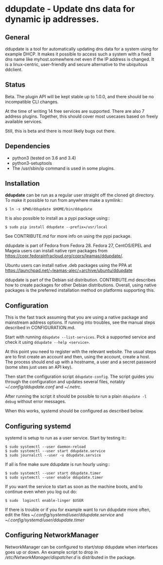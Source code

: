 ddupdate - Update dns data for dynamic ip addresses.
====================================================

General
-------

ddupdate is a tool for automatically updating dns data for a system using
for example DHCP. It makes it possible to access such a system with
a fixed dns name like myhost.somewhere.net even if the IP address is
changed. It is a linux-centric, user-friendly and secure alternative to
the ubiquitous ddclient.

Status
------

Beta. The plugin API will be kept stable up to 1.0.0, and there should be
no incompatible CLI changes.

At the time of writing 14 free services are supported. There are also 7
address plugins. Together, this should cover most usecases based on freely
available services.

Still, this is beta and there is most likely bugs out there.

Dependencies
------------

  - python3 (tested on 3.6 and 3.4)
  - python3-setuptools
  - The /usr/sbin/ip command is used in some plugins.

Installation
------------

**ddupdate** can be run as a regular user straight off the cloned git
directory. To make it possible to run from anywhere make a symlink::

    $ ln -s $PWD/ddupdate $HOME/bin/ddupdate

It is also possible to install as a pypi package using::

    $ sudo pip install ddupdate --prefix=/usr/local

See CONTRIBUTE.md for more info on using the pypi package.

ddupdate is part of Fedora from Fedora 28. Fedora 27, CentOS/EPEL and
Mageia users can install native rpm packages from
https://copr.fedorainfracloud.org/coprs/leamas/ddupdate/.

Ubuntu users can install native .deb packages using the PPA at
https://launchpad.net/~leamas-alec/+archive/ubuntu/ddupdate

ddupdate is part of the Debian sid distribution. CONTRIBUTE.md describes
how to create packages for other Debian distributions. Overall, using
native packages is the preferred installation method on platforms
supporting this.

Configuration
-------------

This is the fast track assuming that you are using a native package and
mainstream address options. If running into troubles, see the manual
steps described in CONFIGURATION.md.

Start with running ```ddupdate --list-services```. Pick a supported
service and check it using ```ddupdate --help <service>```.

At this point you need to register with the relevant website. The usual
steps are to first create an account and then, using the account, create
a host. The process should end up with a hostname, a user and a secret
password (some sites just uses an API key).

Then start the configuration script ```ddupdate-config```. The script
guides you through the configuration and updates several files, notably
*~/.config/ddupdate.conf* and *~/.netrc*.

After running the script it should be possible to run a plain
```ddupdate -l debug``` without error messages.

When this works, systemd should be configured as described below.


Configuring systemd
-------------------

systemd is setup to run as a user service. Start by testing it::

    $ sudo systemctl --user daemon-reload
    $ sudo systemctl --user start ddupdate.service
    $ sudo journalctl --user -u ddupdate.service

If all is fine make sure ddupdate is run hourly using::

    $ sudo systemctl --user start ddupdate.timer
    $ sudo systemctl --user enable ddupdate.timer

If you want the service to start as soon as the machine boots, and to
continue even when you log out do:

    $ sudo  loginctl enable-linger $USER

If there is trouble or if you for example want to run ddupdate more often,
edit the files *~/.config/systemd/user/ddupdate.service* and
*~/.config/systemd/user/ddupdate.timer*

Configuring NetworkManager
--------------------------

NetworkManager can be configured to start/stop ddupdate when interfaces goes
up or down. An example script to drop in */etc/NetworkManager/dispatcher.d*
is distributed in the package.
